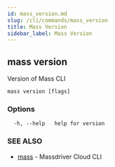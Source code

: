 ```yaml
---
id: mass_version.md
slug: /cli/commands/mass_version
title: Mass Version
sidebar_label: Mass Version
---
```

## mass version

Version of Mass CLI

```
mass version [flags]
```

### Options

```
  -h, --help   help for version
```

### SEE ALSO

* [mass](/cli/commands/mass)	 - Massdriver Cloud CLI
